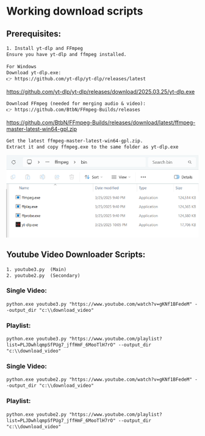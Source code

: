 
# Working download scripts

## Prerequisites:
    1. Install yt-dlp and FFmpeg
    Ensure you have yt-dlp and ffmpeg installed.
    
    For Windows
    Download yt-dlp.exe:
    👉 https://github.com/yt-dlp/yt-dlp/releases/latest
    
https://github.com/yt-dlp/yt-dlp/releases/download/2025.03.25/yt-dlp.exe
    
    Download FFmpeg (needed for merging audio & video):
    👉 https://github.com/BtbN/FFmpeg-Builds/releases
    
https://github.com/BtbN/FFmpeg-Builds/releases/download/latest/ffmpeg-master-latest-win64-gpl.zip
    
    Get the latest ffmpeg-master-latest-win64-gpl.zip.
    Extract it and copy ffmpeg.exe to the same folder as yt-dlp.exe

![img.png](img.png)


## Youtube Video Downloader Scripts:

	1. youtube3.py  (Main)
	2. youtube2.py  (Secondary)

### Single Video:

	python.exe youtube3.py "https://www.youtube.com/watch?v=gKNf1BFedeM" --output_dir "c:\\download_video" 

### Playlist:

	python.exe youtube3.py "https://www.youtube.com/playlist?list=PLJDwhlqmpSfPUg7_jffHmF_6MooTlH7rO" --output_dir "c:\\download_video"

### Single Video:

	python.exe youtube2.py "https://www.youtube.com/watch?v=gKNf1BFedeM" --output_dir "c:\\download_video" 

### Playlist:

	python.exe youtube2.py "https://www.youtube.com/playlist?list=PLJDwhlqmpSfPUg7_jffHmF_6MooTlH7rO" --output_dir "c:\\download_video"
